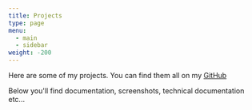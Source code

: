 ```yaml
---
title: Projects
type: page
menu:
  - main
  - sidebar
weight: -200
---
```


Here are some of my projects. You can find them all on my [GitHub](https://github.com/EwenQuim)

Below you'll find documentation, screenshots, technical documentation etc...
